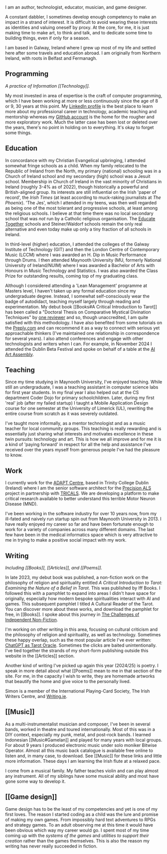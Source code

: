 I am an author, technologist, educator, musician, and game designer.

A constant dabbler, I sometimes develop enough competency to make an impact in a strand of interest. It is difficult to avoid wearing these interests as identities and valuing oneself by proxy. At the core, for me, it is just making time to make art, to think and talk, and to dedicate some time to building things, even if only for a season.

I am based in Galway, Ireland where I grew up most of my life and settled here after some travels and education abroad. I am originally from Northern Ireland, with roots in Belfast and Fermanagh.

## Programming

*A practice of Information [[Technology]].*

My most invested in area of expertise is the craft of computer programming, which I have been working at more or less continuously since the age of 8 or 9, 30 years at this point. My [LinkedIn profile](https://www.linkedin.com/in/simon-kenny-55997b81/) is the best place to learn more about my professional career in technology, academic teaching and mentorship whereas my [GitHub account](https://github.com/digithree) is the home for the rougher and more exploratory work. Much the latter case has been lost or deleted over the years, there's no point in holding on to everything. It's okay to forget some things.

## Education

In concordance with my Christian Evangelical upbringing, I attended somewhat fringe schools as a child. When my family relocated to the Republic of Ireland from the North, my primary (national) schooling was in a Church of Ireland school and my secondary (high) school was a Jesuit school. Membership in Church of Ireland in the vast minority of Christians in Ireland (roughly 3-4% as of 2022), though historically a powerful and British-aligned group. Its interests are still influential on the Irish 'paper of record', the *Irish Times* (at least according to muck-raking journalists at *The Phoenix*). 'The Jes', which I attended in my teens, was then well regarded as being one of the most tolerant and progressive schools, at least among the religious schools. I believe at that time there was no local secondary school that was _not_ run by a Catholic religious organisation. The [Educate Together](https://www.educatetogether.ie/) schools and Steiner/Waldorf schools remain the only real alternative and even today make up only a tiny fraction of all schools in Ireland.

In third-level (higher) education, I attended the colleges of the Galway Institute of Technology (GIT) and then the London Centre of Contemporary Music (LCCM) where I was awarded an H. Dip in Music Performance through Drums. I then attended Maynooth University (MU, formerly National University of Ireland/NUIM) where I was awarded a Bachelor of Arts with Honours in Music Technology and Statistics. I was also awarded the Class Prize for outstanding results, coming top of my graduating class.

Although I considered attending a 'Lean Management' programme at Masters level, I haven't taken up any formal education since my undergraduate degree. Instead, I somewhat self-consciously wear the badge of autodidact, teaching myself largely through reading and experimentation. My debut book [[Books#A Critical Introduction to Tarot]] has been called a "Doctoral Thesis on Comparative Mystical Divination Techniques" by [one reviewer](https://www.goodreads.com/book/show/125910428) and so, though unaccredited, I am quite satisfied with this methodology. I have also benefited from some tutorials on the [Preply.com](https://preply.com/) and can recommend it as a way to connect with serious yet approachable thinkers (I've maintained one relationship in correspondence for several years). I also attend conferences and engage with other technologists and writers when I can. For example, in November 2024 I attended the Dublin Beta Festival and spoke on behalf of a table at the [AI Art Assembly](https://2024.betafestival.ie/conferences/AI%20Art%20Assembly).

## Teaching

Since my time studying in Maynooth University, I've enjoyed teaching. While still an undergraduate, I was a teaching assistant in computer science labs for first year students. In my final year I also helped out at the CS department Coder Dojo for primary schoolchildren. Later, during my first 'real' job (after my failed startup) I taught a Mobile Application Design course for one semester at the University of Limerick (UL), rewriting the entire course from scratch as it was severely outdated.

I've taught more informally, as a mentor technologist and as a music teacher for local community groups. This teaching is really rewarding and is essentially just sharing what interests and motivates excellence in these twin pursuits: technology and art. This is how we all improve and for me it is a kind of 'paying forward' in respect for all the help and assistance I've received over the years myself from generous people I've had the pleasure to know.

## Work

I currently work for the [ADAPT Centre](https://www.adaptcentre.ie/), based in Trinity College Dublin (Ireland) where I am the senior software architect for the [Precision ALS](https://www.precisionals.ie/) project in partnership with [TRICALS](https://www.tricals.org/). We are developing a platform to make critical research available to better understand this terrible Motor Neuron Disease (MND).

I've been working in the software industry for over 10 years now, from my ill-fated and naively run startup spin out from Maynooth University in 2013. I have really enjoyed my career so far and have been fortunate enough to work for a variety of companies across many different domains. The last few have been in the medical informatics space which is very attractive to me in trying to make a positive social impact with my work.

## Writing

*Including [[Books]], [[Articles]], and [[Poems]].*

In late 2023, my debut book was published, a non-fiction work on the philosophy of religion and spirituality entitled *A Critical Introduction to Tarot: Examining the Nature of a Belief in Tarot*. This was published by Iff Books. I followed this with a pamphlet to expand into areas I didn't have space for originally, especially how modern bespoke spiritualities interact with AI and games. This subsequent pamphlet I titled A Cultural Reader of the Tarot. You can discover more about these works, and download the pamphlet for free, in [[Books]]. I spoke about this journey in [The Challenges of Independent Non-Fiction](https://www.writing.ie/tell-your-own-story/the-challenges-of-independent-non-fiction-by-simon-kenny/).

I'm working on other writing in this area, focusing on cultural criticism and the philosophy of religion and spirituality, as well as technology. Sometimes these happy overlap, such as the most popular article I've ever written: [ChatGPT as Tarot Oracle](https://medium.com/@skenwrites/chatgpt-as-tarot-oracle-1404ef9d200c). Sometimes the clicks are baited unintentionally. I've tied together the strands of my short-form publishing outside this website in the [[Articles]] section.

Another kind of writing I've picked up again this year (2024/25) is poetry. I speak in more detail about what [[Poems]] mean to me in that section of the site. For me, in the capacity I wish to write, they are homemade artworks that beautify the home and give voice to the personally lived.

Simon is a member of the International Playing-Card Society, The Irish Writers Centre, and [Writing.ie](https://www.writing.ie/member-authors/simon-kenny/).

## [[Music]]

As a multi-instrumentalist musician and composer, I've been in several bands, worked in theatre and toured internationally. Most of this was in a DIY context, especially my punk, metal, and post-rock bands. I learned Indonesian [[Music#Gamelan]] and played for many years with local groups. For about 9 years I produced electronic music under solo moniker Bitwise Operator. Almost all this music back catalogue is available free online to listen and, in many case, to download. See [[Music]] for these links and little more information. These days I am learning the Irish flute at a relaxed pace.

I come from a musical family. My father teaches violin and can play almost any instrument. All of my siblings have some musical ability and most have gone some way to develop it.

## [[Game design]]

Game design has to be the least of my competencies and yet is one of my first loves. The reason I started coding as a child was the lure and promise of making my own games. From impossibly hard text adventures to RPGs and strategy games. To an adult observing me at this time it would have been obvious which way my career would go. I spent most of my time coming up with the *systems of the games* and *utilities to support their creation* rather than the games themselves. This is also the reason my writing has never really succeeded in fiction.
